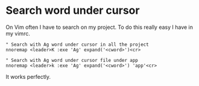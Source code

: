 # Search word under cursor

On Vim often I have to search on my project. To do this really easy I have
in my vimrc.

```viml
" Search with Ag word under cursor in all the project
nnoremap <leader>K :exe 'Ag' expand('<cword>')<cr>

" Search with Ag word under cursor file under app
nnoremap <leader>k :exe 'Ag' expand('<cword>') 'app'<cr>
```

It works perfectly.
